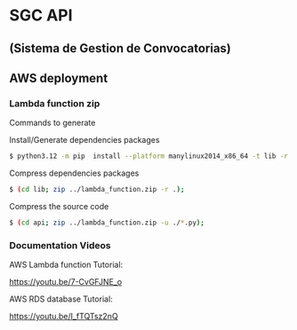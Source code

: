 # SGC API 
## (Sistema de Gestion de Convocatorias)


## AWS deployment

### Lambda function zip

Commands to generate 

Install/Generate dependencies packages
```bash
$ python3.12 -m pip  install --platform manylinux2014_x86_64 -t lib -r requirements.txt --only-binary=:all: --upgrade;
```

Compress dependencies packages
```bash
$ (cd lib; zip ../lambda_function.zip -r .);
```

Compress the source code
```bash
$ (cd api; zip ../lambda_function.zip -u ./*.py);
```
### Documentation Videos

AWS Lambda function Tutorial:

https://youtu.be/7-CvGFJNE_o


AWS RDS database Tutorial:

https://youtu.be/I_fTQTsz2nQ


